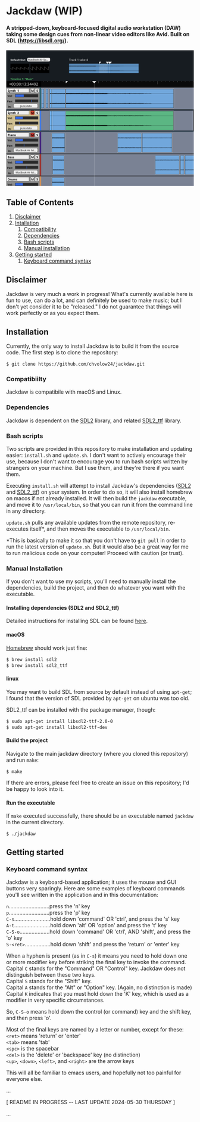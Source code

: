 # Jackdaw (WIP)
#### A stripped-down, keyboard-focused digital audio workstation (DAW) taking some design cues from non-linear video editors like Avid. Built on SDL (https://libsdl.org/).

![image](assets/readme_imgs/jdaw.png)

## Table of Contents
1. [Disclaimer](#disclaimer)
2. [Intallation](#installation)
    1. [Compatibility](#compatibility)
	2. [Dependencies](#dependencies)
    3. [Bash scripts](#bash-scripts)
    4. [Manual installation](#manual-installation)
3. [Getting started](#getting-started)
    1. [Keyboard command syntax](#keyboard-command-syntax)

## Disclaimer

Jackdaw is very much a work in progress! What's currently available here is fun to use, can do a lot, and can definitely be used to make music; but I don't yet consider it to be "released." I do not guarantee that things will work perfectly or as you expect them.

## Installation

Currently, the only way to install Jackdaw is to build it from the source code. The first step is to clone the repository:

```console
$ git clone https://github.com/chvolow24/jackdaw.git

```

### Compatibiilty

Jackdaw is compatibile with macOS and Linux.

### Dependencies

Jackdaw is dependent on the [SDL2](https://libsdl.org/) library, and related [SDL2_ttf](https://wiki.libsdl.org/SDL2_ttf/FrontPage) library.

### Bash scripts

Two scripts are provided in this repository to make installation and updating easier: `install.sh` and `update.sh`. I don't want to actively encourage their use, because I don't want to encourage you to run bash scripts written by strangers on your machine. But I use them, and they're there if you want them.

Executing `install.sh` will attempt to install Jackdaw's dependencies ([SDL2](https://www.libsdl.org/) and [SDL2_ttf](https://wiki.libsdl.org/SDL2_ttf/FrontPage)) on your system. In order to do so, it will also install homebrew on macos if not already installed. It will then build the `jackdaw` executable, and move it to `/usr/local/bin`, so that you can run it from the command line in any directory.

`update.sh` pulls any available updates from the remote repository, re-executes itself*, and then moves the executable to `/usr/local/bin`.

*This is basically to make it so that you don't have to `git pull` in order to run the latest version of `update.sh`. But it would also be a great way for me to run malicious code on your computer! Proceed with caution (or trust). 

### Manual Installation

If you don't want to use my scripts, you'll need to manually install the dependencies, build the project, and then do whatever you want with the executable.

#### Installing dependencies (SDL2 and SDL2_ttf)

Detailed instructions for installing SDL can be found [here](https://wiki.libsdl.org/SDL2/Installation). 

#### macOS

[Homebrew](https://brew.sh/) should work just fine: 
```console
$ brew install sdl2
$ brew install sdl2_ttf
```

#### linux

You may want to build SDL from source by default instead of using `apt-get`; I found that the version of SDL provided by `apt-get` on ubuntu was too old.

SDL2_ttf can be installed with the package manager, though:

```console
$ sudo apt-get install libsdl2-ttf-2.0-0
$ sudo apt-get install libsdl2-ttf-dev
```

#### Build the project

Navigate to the main jackdaw directory (where you cloned this repository) and run `make`:

```console
$ make
```

If there are errors, please feel free to create an issue on this repository; I'd be happy to look into it. 

#### Run the executable

If `make` executed successfully, there should be an executable named `jackdaw` in the current directory.

```console
$ ./jackdaw
```

## Getting started

### Keyboard command syntax

Jackdaw is a keyboard-based application; it uses the mouse and GUI buttons very sparingly. Here are some examples of keyboard commands you'll see written in the application and in this documentation:

`n`...........................press the 'n' key<br>
`p`...........................press the 'p' key<br>
`C-s`........................hold down 'command' OR 'ctrl', and press the 's' key<br>
`A-t`........................hold down 'alt' OR 'option' and press the 't' key<br>
`C-S-o`....................hold down 'command' OR 'ctrl', AND 'shift', and press the 'o' key<br>
`S-<ret>`.................hold down 'shift' and press the 'return' or 'enter' key<br>

When a hyphen is present (as in `C-s`) it means you need to hold down one or more modifier key before striking the final key to invoke the command.<br>
Capital `C` stands for the "Command" OR "Control" key. Jackdaw does not distinguish between these two keys.<br>
Capital `S` stands for the "Shift" key.<br>
Capital `A` stands for the "Alt" or "Option" key. (Again, no distinction is made)<br>
Capital `K` indicates that you must hold down the 'K' key, which is used as a modifier in very specific circumstances.

So, `C-S-o` means hold down the control (or command) key and the shift key, and then press 'o'.

Most of the final keys are named by a letter or number, except for these:<br>
`<ret>` means 'return' or 'enter'<br>
`<tab>` means 'tab'<br>
`<spc>` is the spacebar<br>
`<del>` is the 'delete' or 'backspace' key (no distinction)<br>
`<up>`, `<down>`, `<left>`, and `<right>` are the arrow keys<br>

This will all be familiar to emacs users, and hopefully not too painful for everyone else.


...

[ README IN PROGRESS -- LAST UPDATE 2024-05-30 THURSDAY ]

...
